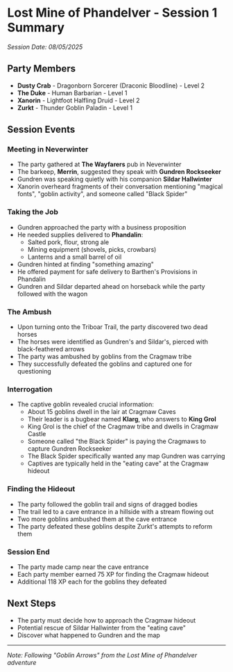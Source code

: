 # Lost Mine of Phandelver - Session 1 Summary

_Session Date: 08/05/2025_

## Party Members

- **Dusty Crab** - Dragonborn Sorcerer (Draconic Bloodline) - Level 2
- **The Duke** - Human Barbarian - Level 1
- **Xanorin** - Lightfoot Halfling Druid - Level 2
- **Zurkt** - Thunder Goblin Paladin - Level 1

## Session Events

### Meeting in Neverwinter

- The party gathered at **The Wayfarers** pub in Neverwinter
- The barkeep, **Merrin**, suggested they speak with **Gundren Rockseeker**
- Gundren was speaking quietly with his companion **Sildar Hallwinter**
- Xanorin overheard fragments of their conversation mentioning "magical fonts", "goblin activity", and someone called "Black Spider"

### Taking the Job

- Gundren approached the party with a business proposition
- He needed supplies delivered to **Phandalin**:
    - Salted pork, flour, strong ale
    - Mining equipment (shovels, picks, crowbars)
    - Lanterns and a small barrel of oil
- Gundren hinted at finding "something amazing"
- He offered payment for safe delivery to Barthen's Provisions in Phandalin
- Gundren and Sildar departed ahead on horseback while the party followed with the wagon

### The Ambush

- Upon turning onto the Triboar Trail, the party discovered two dead horses
- The horses were identified as Gundren's and Sildar's, pierced with black-feathered arrows
- The party was ambushed by goblins from the Cragmaw tribe
- They successfully defeated the goblins and captured one for questioning

### Interrogation

- The captive goblin revealed crucial information:
    - About 15 goblins dwell in the lair at Cragmaw Caves
    - Their leader is a bugbear named **Klarg**, who answers to **King Grol**
    - King Grol is the chief of the Cragmaw tribe and dwells in Cragmaw Castle
    - Someone called "the Black Spider" is paying the Cragmaws to capture Gundren Rockseeker
    - The Black Spider specifically wanted any map Gundren was carrying
    - Captives are typically held in the "eating cave" at the Cragmaw hideout

### Finding the Hideout

- The party followed the goblin trail and signs of dragged bodies
- The trail led to a cave entrance in a hillside with a stream flowing out
- Two more goblins ambushed them at the cave entrance
- The party defeated these goblins despite Zurkt's attempts to reform them

### Session End

- The party made camp near the cave entrance
- Each party member earned 75 XP for finding the Cragmaw hideout
- Additional 118 XP each for the goblins they defeated

## Next Steps

- The party must decide how to approach the Cragmaw hideout
- Potential rescue of Sildar Hallwinter from the "eating cave"
- Discover what happened to Gundren and the map

---

_Note: Following "Goblin Arrows" from the Lost Mine of Phandelver adventure_